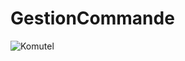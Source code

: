 # GestionCommande

![Komutel](https://www.komutel.com/wp-content/uploads/2022/05/komutel-versaterm.mobile.png)
